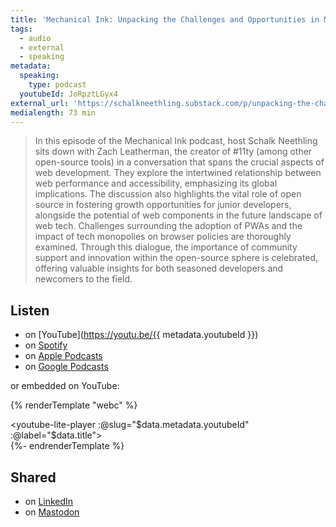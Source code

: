 ```yaml
---
title: 'Mechanical Ink: Unpacking the Challenges and Opportunities in Modern Web Development'
tags:
  - audio
  - external
  - speaking
metadata:
  speaking:
    type: podcast
  youtubeId: JoRpztLGyx4
external_url: 'https://schalkneethling.substack.com/p/unpacking-the-challenges-and-opportunities'
medialength: 73 min
---
```

> In this episode of the Mechanical Ink podcast, host Schalk Neethling sits down with Zach Leatherman, the creator of #11ty (among other open-source tools) in a conversation that spans the crucial aspects of web development.
> They explore the intertwined relationship between web performance and accessibility, emphasizing its global implications. The discussion also highlights the vital role of open source in fostering growth opportunities for junior developers, alongside the potential of web components in the future landscape of web tech.
> Challenges surrounding the adoption of PWAs and the impact of tech monopolies on browser policies are thoroughly examined. Through this dialogue, the importance of community support and innovation within the open-source sphere is celebrated, offering valuable insights for both seasoned developers and newcomers to the field.

## Listen

* on [YouTube](https://youtu.be/{{ metadata.youtubeId }})
* on [Spotify](https://open.spotify.com/episode/1sVweBMT3X13cQnn67GuaK?si=daP_MGFPSfCe0G4ZLJCnJg)
* on [Apple Podcasts](https://podcasts.apple.com/us/podcast/unpacking-the-challenges-and-opportunities-in-modern/id1657505237?i=1000648278040)
* on [Google Podcasts](https://podcasts.google.com/feed/aHR0cHM6Ly9hcGkuc3Vic3RhY2suY29tL2ZlZWQvcG9kY2FzdC8xMTk0MTUzL3MvOTA4OTIucnNz/episode/c3Vic3RhY2s6cG9zdDoxNDIzNzMwNDE)

or embedded on YouTube:

{% renderTemplate "webc" %}<div><youtube-lite-player :@slug="$data.metadata.youtubeId" :@label="$data.title"></youtube-lite-player></div>{%- endrenderTemplate %}

## Shared

* on [LinkedIn](https://www.linkedin.com/posts/schalkneethling_unpacking-the-challenges-and-opportunities-activity-7171280905548808192-a1AP)
* on [Mastodon](https://hachyderm.io/@schalkneethling/112059911928992045)
